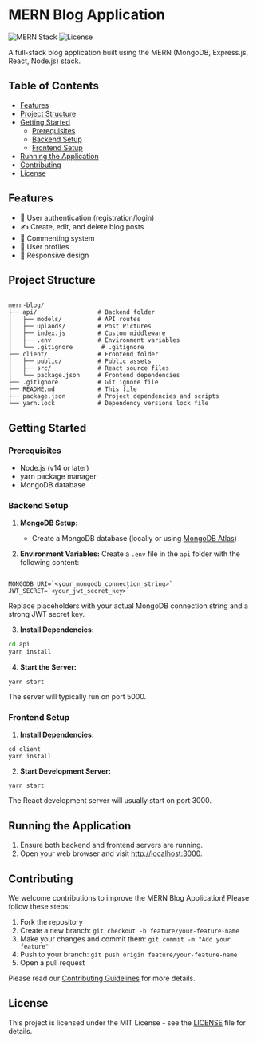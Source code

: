 
# MERN Blog Application

![MERN Stack](https://img.shields.io/badge/MERN-Stack-blue?style=for-the-badge)
![License](https://img.shields.io/badge/license-MIT-green?style=for-the-badge)

A full-stack blog application built using the MERN (MongoDB, Express.js, React, Node.js) stack.

## Table of Contents

- [Features](#features)
- [Project Structure](#project-structure)
- [Getting Started](#getting-started)
  - [Prerequisites](#prerequisites)
  - [Backend Setup](#backend-setup)
  - [Frontend Setup](#frontend-setup)
- [Running the Application](#running-the-application)
- [Contributing](#contributing)
- [License](#license)

## Features

- 🔐 User authentication (registration/login)
- ✍️ Create, edit, and delete blog posts
- 💬 Commenting system
- 👤 User profiles
- 📱 Responsive design

## Project Structure

```

mern-blog/
├── api/                 # Backend folder
│   ├── models/          # API routes
│   ├── uplaods/         # Post Pictures
│   ├── index.js         # Custom middleware
│   ├── .env             # Environment variables
│   └── .gitignore        # .gitignore
├── client/              # Frontend folder
│   ├── public/          # Public assets
│   ├── src/             # React source files
│   └── package.json     # Frontend dependencies
├── .gitignore           # Git ignore file
├── README.md            # This file
├── package.json         # Project dependencies and scripts
└── yarn.lock            # Dependency versions lock file

```

## Getting Started

### Prerequisites

- Node.js (v14 or later)
- yarn package manager
- MongoDB database

### Backend Setup

1. **MongoDB Setup:**
   - Create a MongoDB database (locally or using [MongoDB Atlas](https://www.mongodb.com/cloud/atlas))

2. **Environment Variables:**
   Create a `.env` file in the `api` folder with the following content:
```

MONGODB_URI=`<your_mongodb_connection_string>`
JWT_SECRET=`<your_jwt_secret_key>`

```
Replace placeholders with your actual MongoDB connection string and a strong JWT secret key.

3. **Install Dependencies:**
```bash
cd api
yarn install
```

4. **Start the Server:**

```shellscript
yarn start
```

The server will typically run on port 5000.




### Frontend Setup

1. **Install Dependencies:**

```shellscript
cd client
yarn install
```


2. **Start Development Server:**

```shellscript
yarn start
```

The React development server will usually start on port 3000.




## Running the Application

1. Ensure both backend and frontend servers are running.
2. Open your web browser and visit [http://localhost:3000](http://localhost:3000).


## Contributing

We welcome contributions to improve the MERN Blog Application! Please follow these steps:

1. Fork the repository
2. Create a new branch: `git checkout -b feature/your-feature-name`
3. Make your changes and commit them: `git commit -m "Add your feature"`
4. Push to your branch: `git push origin feature/your-feature-name`
5. Open a pull request


Please read our [Contributing Guidelines](CONTRIBUTING.md) for more details.

## License

This project is licensed under the MIT License - see the [LICENSE](LICENSE) file for details.
